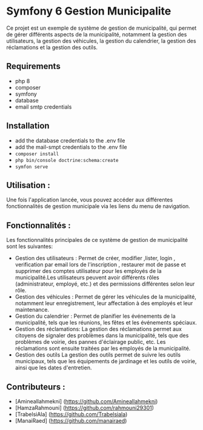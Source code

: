 # Symfony 6 Gestion Municipalite
Ce projet est un exemple de système de gestion de municipalité, qui permet de gérer différents aspects de la municipalité, notamment la gestion des utilisateurs, la gestion des véhicules, la gestion du calendrier, la gestion des réclamations et la gestion des outils.
## Requirements
- php 8
- composer
- symfony
- database
- email smtp credentials

## Installation

- add the database credentials to the .env file
- add the mail-smpt credentials to the .env file
- `composer install`
- `php bin/console doctrine:schema:create`
- `symfon serve`

## Utilisation :
Une fois l'application lancée, vous pouvez accéder aux différentes fonctionnalités de gestion municipale via les liens du menu de navigation.
## Fonctionnalités :
Les fonctionnalités principales de ce système de gestion de municipalité sont les suivantes:
- Gestion des utilisateurs :
Permet de créer, modifier ,lister, login , verification par email lors de l'inscription , restaurer mot de passe et supprimer des comptes utilisateur pour les employés de la municipalité.Les utilisateurs peuvent avoir différents rôles (administrateur, employé, etc.) et des permissions différentes selon leur rôle.
 - Gestion des véhicules :
Permet de gérer les véhicules de la municipalité, notamment leur enregistrement, leur affectation à des employés et leur maintenance.
 - Gestion du calendrier :
Permet de planifier les événements de la municipalité, tels que les réunions, les fêtes et les événements spéciaux.
 - Gestion des réclamations:
 La gestion des réclamations permet aux citoyens de signaler des problèmes dans la municipalité, tels que des problèmes de voirie, des pannes d'éclairage public, etc. Les réclamations sont ensuite traitées par les employés de la municipalité.
 - Gestion des outils
La gestion des outils permet de suivre les outils municipaux, tels que les équipements de jardinage et les outils de voirie, ainsi que les dates d'entretien.
## Contributeurs : 
- [Amineallahmekni] (https://github.com/Amineallahmekni)
- [HamzaRahmouni] (https://github.com/rahmouni29301)
- [TrabelsiAla] (https://github.com/Trabelsiala)
- [ManaiRaed] (https://github.com/manairaed)
